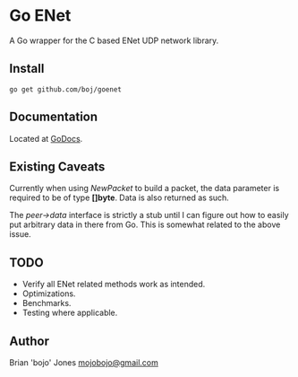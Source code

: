 # Go ENet

A Go wrapper for the C based ENet UDP network library.

## Install

    go get github.com/boj/goenet

## Documentation

Located at [GoDocs](http://godoc.org/github.com/boj/goenet).

## Existing Caveats

Currently when using _NewPacket_ to build a packet, the data parameter is required to be of type __[]byte__.  Data is also returned as such.

The _peer->data_ interface is strictly a stub until I can figure out how to easily put arbitrary data in there from Go.  This is somewhat related to the above issue.

## TODO

* Verify all ENet related methods work as intended.
* Optimizations.
* Benchmarks.
* Testing where applicable.

## Author

Brian 'bojo' Jones mojobojo@gmail.com
